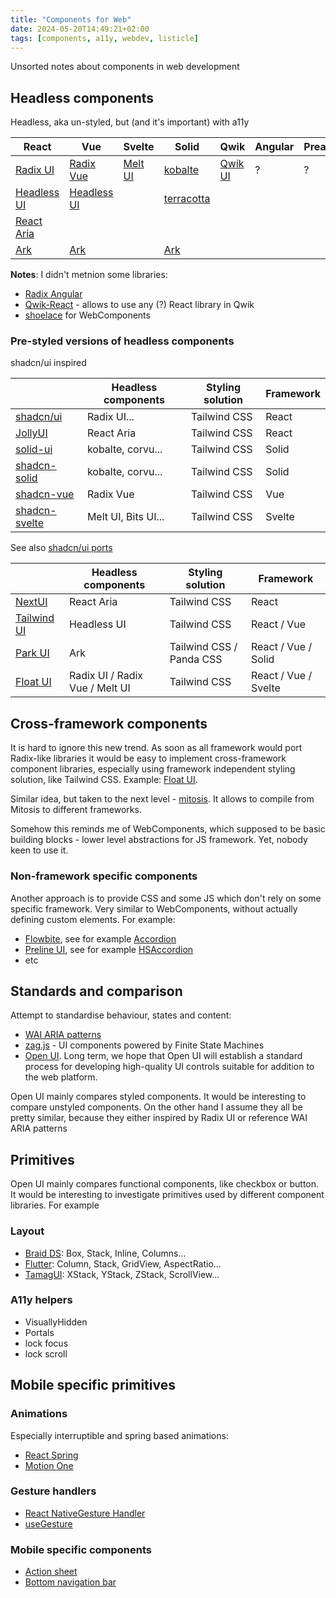 ```yaml
---
title: "Components for Web"
date: 2024-05-20T14:49:21+02:00
tags: [components, a11y, webdev, listicle]
---
```


Unsorted notes about components in web development

## Headless components

Headless, aka un-styled, but (and it's important) with a11y

| React                                                      | Vue                                          | Svelte                         | Solid                                                          | Qwik                                                      | Angular | Preact |
| ---------------------------------------------------------- | -------------------------------------------- | ------------------------------ | -------------------------------------------------------------- | --------------------------------------------------------- | ------- | ------ |
| [Radix UI](https://www.radix-ui.com/)                      | [Radix Vue](https://www.radix-vue.com/)      | [Melt UI](https://melt-ui.com) | [kobalte](https://kobalte.dev/docs/core/overview/introduction) | [Qwik UI](https://qwikui.com/docs/headless/introduction/) | ?       | ?      |
| [Headless UI](https://headlessui.com/)                     | [Headless UI](https://headlessui.com/v1/vue) |                                | [terracotta](https://github.com/lxsmnsyc/terracotta)           |                                                           |         |        |
| [React Aria](https://react-spectrum.adobe.com/react-aria/) |                                              |                                |                                                                |                                                           |         |        |
| [Ark](https://ark-ui.com/)                                 | [Ark](https://ark-ui.com/)                   |                                | [Ark](https://ark-ui.com/)                                     |                                                           |         |        |

**Notes**: I didn't metnion some libraries:

- [Radix Angular](https://github.com/radix-ng/primitives)
- [Qwik-React](https://qwik.builder.io/docs/integrations/react/) - allows to use any (?) React library in Qwik
- [shoelace](https://shoelace.style/) for WebComponents

### Pre-styled versions of headless components

shadcn/ui inspired

|                                                          | Headless components | Styling solution | Framework |
| -------------------------------------------------------- | ------------------- | ---------------- | --------- |
| [shadcn/ui](https://ui.shadcn.com/)                      | Radix UI...         | Tailwind CSS     | React     |
| [JollyUI](https://www.jollyui.dev/)                      | React Aria          | Tailwind CSS     | React     |
| [solid-ui](https://www.solid-ui.com)                     | kobalte, corvu...   | Tailwind CSS     | Solid     |
| [shadcn-solid](https://shadcn-solid.com/docs/about)      | kobalte, corvu...   | Tailwind CSS     | Solid     |
| [shadcn-vue](https://www.shadcn-vue.com/docs/about.html) | Radix Vue           | Tailwind CSS     | Vue       |
| [shadcn-svelte](https://shadcn-svelte.com/docs/about)    | Melt UI, Bits UI... | Tailwind CSS     | Svelte    |

See also [shadcn/ui ports](https://github.com/birobirobiro/awesome-shadcn-ui#ports)

|                                                  | Headless components            | Styling solution         | Framework            |
| ------------------------------------------------ | ------------------------------ | ------------------------ | -------------------- |
| [NextUI](https://nextui.org/)                    | React Aria                     | Tailwind CSS             | React                |
| [Tailwind UI](https://tailwindui.com)            | Headless UI                    | Tailwind CSS             | React / Vue          |
| [Park UI](https://github.com/cschroeter/park-ui) | Ark                            | Tailwind CSS / Panda CSS | React / Vue / Solid  |
| [Float UI](https://floatui.com)                  | Radix UI / Radix Vue / Melt UI | Tailwind CSS             | React / Vue / Svelte |

## Cross-framework components

It is hard to ignore this new trend. As soon as all framework would port Radix-like libraries it would be easy to implement cross-framework component libraries, especially using framework independent styling solution, like Tailwind CSS. Example: [Float UI](https://floatui.com).

Similar idea, but taken to the next level - [mitosis](https://mitosis.builder.io/). It allows to compile from Mitosis to different frameworks.

Somehow this reminds me of WebComponents, which supposed to be basic building blocks - lower level abstractions for JS framework. Yet, nobody keen to use it.

### Non-framework specific components

Another approach is to provide CSS and some JS which don't rely on some specific framework. Very similar to WebComponents, without actually defining custom elements. For example:

- [Flowbite](https://flowbite.com/), see for example [Accordion](https://github.com/themesberg/flowbite/blob/main/src/components/accordion/index.ts)
- [Preline UI](https://preline.co/docs/index.html), see for example [HSAccordion](https://github.com/htmlstreamofficial/preline/blob/main/src/plugins/accordion/index.ts)
- etc

## Standards and comparison

Attempt to standardise behaviour, states and content:

- [WAI ARIA patterns](https://www.w3.org/WAI/ARIA/apg/patterns/)
- [zag.js](https://zagjs.com/) - UI components powered by Finite State Machines
- [Open UI](https://open-ui.org/research/component-matrix/). Long term, we hope that Open UI will establish a standard process for developing high-quality UI controls suitable for addition to the web platform.

Open UI mainly compares styled components. It would be interesting to compare unstyled components. On the other hand I assume they all be pretty similar, because they either inspired by Radix UI or reference WAI ARIA patterns

## Primitives

Open UI mainly compares functional components, like checkbox or button. It would be interesting to investigate primitives used by different component libraries. For example

### Layout

- [Braid DS](https://seek-oss.github.io/braid-design-system/foundations/layout): Box, Stack, Inline, Columns...
- [Flutter](https://docs.flutter.dev/ui/widgets/layout): Column, Stack, GridView, AspectRatio...
- [TamagUI](https://tamagui.dev/ui/stacks/1.0.0): XStack, YStack, ZStack, ScrollView...

### A11y helpers

- VisuallyHidden
- Portals
- lock focus
- lock scroll

## Mobile specific primitives

### Animations

Especially interruptible and spring based animations:

- [React Spring](https://www.react-spring.dev/)
- [Motion One](https://motion.dev/dom/spring)

### Gesture handlers

- [React NativeGesture Handler](https://docs.swmansion.com/react-native-gesture-handler/)
- [useGesture](https://use-gesture.netlify.app/)

### Mobile specific components

- [Action sheet](https://tamagui.dev/ui/sheet/1.59.0)
- [Bottom navigation bar](https://daisyui.com/components/bottom-navigation/)
